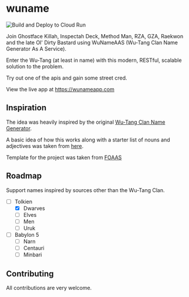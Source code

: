 # wuname
![Build and Deploy to Cloud Run](https://github.com/ryyaan2004/wuname/workflows/Build%20and%20Deploy%20to%20Cloud%20Run/badge.svg)

Join Ghostface Killah, Inspectah Deck, Method Man, RZA, GZA, Raekwon and the late Ol' Dirty Bastard using WuNameAAS (Wu-Tang Clan Name Generator As A Service). 

Enter the Wu-Tang (at least in name) with this modern, RESTful, scalable solution to the problem.

Try out one of the apis and gain some street cred.

View the live app at https://wunameapp.com

## Inspiration

The idea was heavily inspired by the original [Wu-Tang Clan Name Generator](http://www.mess.be/inickgenwuname.php). 

A basic idea of how this works along with a starter list of nouns and adjectives was taken from [here](http://www.blazonry.com/name_generator/wuname_how.php).
 
Template for the project was taken from [FOAAS](http://foaas.com)

## Roadmap
Support names inspired by sources other than the Wu-Tang Clan.

- [ ] Tolkien
  - [x] Dwarves
  - [ ] Elves
  - [ ] Men
  - [ ] Uruk
- [ ] Babylon 5
  - [ ] Narn
  - [ ] Centauri
  - [ ] Minbari

## Contributing

All contributions are very welcome.
